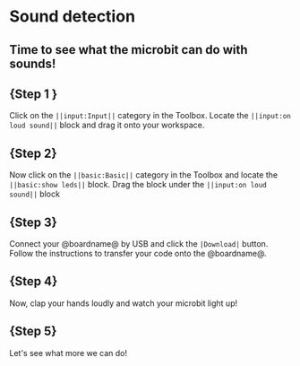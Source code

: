# Sound detection

## Time to see what the microbit can do with sounds!

## {Step 1 }

Click on the ``||input:Input||`` category in the Toolbox.
Locate the ``||input:on loud sound||`` block and drag it onto your workspace.

## {Step 2}
Now click on the ``||basic:Basic||`` category in the Toolbox and locate the ``||basic:show leds||`` block.
Drag the block under the ``||input:on loud sound||`` block

## {Step 3}
Connect your @boardname@ by USB and click the ``|Download|`` button. Follow the instructions to transfer your code onto the @boardname@.

## {Step 4}
Now, clap your hands loudly and watch your microbit light up!

## {Step 5}
Let's see what more we can do!

